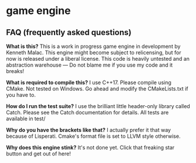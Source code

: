 game engine
===========

FAQ (frequently asked questions)
---

**What is this?**
This is a work in progress game engine in development by Kenneth Malac. This engine might become subject to relicensing, but for now is released under a liberal license. This code is heavily untested and an abstraction warehouse — Do not blame me if you use my code and it breaks!

**What is required to compile this?**
I use C++17. Please compile using CMake. Not tested on Windows.
Go ahead and modify the CMakeLists.txt if you have to.

**How do I run the test suite?**
I use the brilliant little header-only library called Catch.
Please see the Catch documentation for details. All tests are available in test/

**Why do you have the brackets like that?**
I actually prefer it that way because of Lisperati. Cmake's format file is set to LLVM style otherwise.

**Why does this engine stink?**
It's not done yet. Click that freaking star button and get out of here!

